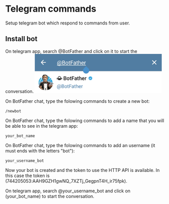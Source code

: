 # Telegram commands
Setup telegram bot which respond to commands from user.

## Install bot

On telegram app, search @BotFather and click on it to start the conversation.
<img src="/images/bf_search.png" alt="BotFather search" width="400">

On BotFather chat, type the folowing commands to create a new bot:

    /newbot


  
On BotFather chat, type the folowing commands to add a name that you will be able to see in the telegram app:

    your_bot_name
  
On BotFather chat, type the folowing commands to add an username (it must ends with the letters "bot"):
  
    your_username_bot
  
Now your bot is created and the token to use the HTTP API is available. In this case the token is (744205053:AAH9GZH1gwNQ_7XZTj_GegpnT4H_ir75fpk).

On telegram app, search @your_username_bot and click on (your_bot_name) to start the conversation.
  
  
